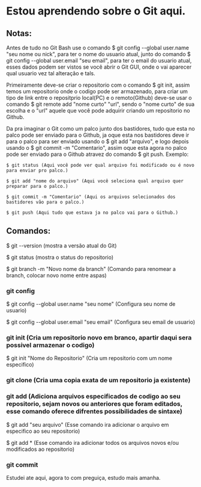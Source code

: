 # Estou aprendendo sobre o Git aqui.

## Notas:
  Antes de tudo no Git Bash use o comando $ git config --global user.name "seu nome ou nick", para ter o nome do usuario atual, junto do comando $ git config --global user.email "seu email", para ter o email do usuario atual, esses dados podem ser vistos se você abrir o Git GUI, onde o vai aparecer qual usuario vez tal alteração e tals.

  Primeiramente deve-se criar o repositorio com o comando $ git init, assim temos um repositorio onde o codigo pode ser armazenado, para criar um tipo de link entre o repositprio local(PC) e o remoto(Github) deve-se usar o comando $ git remote add "nome curto" "url", sendo o "nome curto" de sua escolha e o "url" aquele que você pode adquirir criando um repositorio no Github.

  Da pra imaginar o Git como um palco junto dos bastidores, tudo que esta no palco pode ser enviado para o Github, ja oque esta nos bastidores deve ir para o palco para ser enviado usando o $ git add "arquivo", e logo depois usando o $ git commit -m "Comentario", assim oque esta agora no palco pode ser enviado para o Github atravez do comando $ git push.
  Exemplo:

    $ git status (Aqui você pode ver qual arquivo foi modificado ou é novo para enviar pro palco.)

    $ git add "nome do arquivo" (Aqui você seleciona qual arquivo quer preparar para o palco.)

    $ git commit -m "Comentario" (Aqui os arquivos selecionados dos bastidores vão para o palco.)

    $ git push (Aqui tudo que estava ja no palco vai para o Github.)

## Comandos:
  $ git --version (mostra a versão atual do Git)

  $ git status (mostra o status do repositorio)

  $ git branch -m "Novo nome da branch" (Comando para renomear a branch, colocar novo nome entre aspas)

### git config
  $ git config --global user.name "seu nome" (Configura seu nome de usuario)

  $ git config --global user.email "seu email" (Configura seu email de usuario)

### git init (Cria um repositorio novo em branco, apartir daqui sera possivel armazenar o codigo)
  $ git init "Nome do Repositorio" (Cria um repositorio com um nome especifico)

### git clone (Cria uma copia exata de um repositorio ja existente)

### git add (Adiciona arquivos especificados de codigo ao seu repositorio, sejam novos ou anteriores que foram editados, esse comando oferece difrentes possibilidades de sintaxe)
  $ git add "seu arquivo" (Esse comando ira adicionar o arquivo em especifico ao seu repositorio)

  $ git add * (Esse comando ira adicionar todos os arquivos novos e/ou modificados ao repositorio)

### git commit

Estudei ate aqui, agora to com preguiça, estudo mais amanha.
